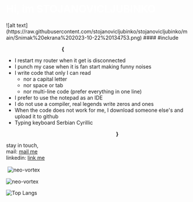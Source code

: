
<h1 style="color:white;">Hi, im STOJANOVICLJUBINKO</h1>
![alt text](https://raw.githubusercontent.com/stojanovicljubinko/stojanovicljubinko/main/Snimak%20ekrana%202023-10-22%20134753.png)
#### #include <conio.h><p><b><strong>&nbsp;&nbsp;&nbsp;&nbsp;&nbsp;&nbsp;&nbsp;&nbsp;&nbsp;&nbsp;&nbsp;&nbsp;&nbsp;&nbsp;&nbsp;&nbsp;&nbsp;&nbsp;&nbsp;&nbsp;&nbsp;&nbsp;&nbsp;&nbsp;&nbsp;&nbsp;&nbsp;&nbsp;&nbsp;&nbsp;&nbsp;&nbsp;&nbsp;&nbsp;&nbsp;&nbsp;&nbsp;&nbsp;&nbsp;&nbsp;&nbsp;&nbsp;&nbsp;&nbsp;&nbsp;&nbsp;{</strong></b></p>

- I restart my router when it get is disconnected
- I punch my case when it is fan start making funny noises
- I write code that only I can read
  - nor a capital letter
  - nor space or tab
  - nor multi-line code (prefer everything in one line)
- I prefer to use the notepad as an IDE
- I do not use a compiler, real legends write zeros and ones
- When the code does not work for me, I download someone else's and upload it to github
- Typing keyboard Serbian Cyrillic
<p><b><strong>&nbsp;&nbsp;&nbsp;&nbsp;&nbsp;&nbsp;&nbsp;&nbsp;&nbsp;&nbsp;&nbsp;&nbsp;&nbsp;&nbsp;&nbsp;&nbsp;&nbsp;&nbsp;&nbsp;&nbsp;&nbsp;&nbsp;&nbsp;&nbsp;&nbsp;&nbsp;&nbsp;&nbsp;&nbsp;&nbsp;&nbsp;&nbsp;&nbsp;&nbsp;&nbsp;&nbsp;&nbsp;&nbsp;&nbsp;&nbsp;&nbsp;&nbsp;&nbsp;&nbsp;&nbsp;&nbsp;&nbsp;&nbsp;&nbsp;&nbsp;&nbsp;&nbsp;&nbsp;&nbsp;&nbsp;&nbsp;&nbsp;&nbsp;&nbsp;&nbsp;&nbsp;&nbsp;&nbsp;&nbsp;&nbsp;&nbsp;&nbsp;&nbsp;&nbsp;&nbsp;&nbsp;&nbsp;&nbsp;&nbsp;&nbsp;&nbsp;&nbsp;&nbsp;&nbsp;&nbsp;&nbsp;&nbsp;&nbsp;&nbsp;&nbsp;&nbsp;&nbsp;&nbsp;&nbsp;&nbsp;&nbsp;}</strong></b></p>

stay in touch,<br/>
mail:     [mail me](mailto://stojanoviclubinko@outlook.com)<br/>
linkedin: [link me](https://www.linkedin.com/in/ljubinko-stojanović-b3b4b2183/)


<p>&nbsp;<img align="center" src="https://github-readme-stats.vercel.app/api?username=stojanovicljubinko&show_icons=true&locale=en" alt="neo-vortex" /></p>

<p><img align="center" src="https://github-readme-streak-stats.herokuapp.com/?user=stojanovicljubinko" alt="neo-vortex" /></p>

![Top Langs](https://github-readme-stats.vercel.app/api/top-langs/?username=stojanovicljubinko&layout=compact)


